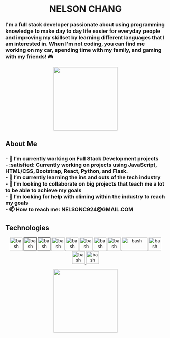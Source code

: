 <h1 align="center">
  NELSON CHANG
</h1>

<h3>
 I'm a full stack developer passionate about using programming knowledge to make day to day life easier for everyday people and improving my skillset by learning different languages that I am interested in. When I'm not coding, you can find me working on my car, spending time with my family, and gaming with my friends! 🎮
</h3>

<p align="center">
  <img src="https://external-content.duckduckgo.com/iu/?u=https%3A%2F%2Fcdn.dribbble.com%2Fusers%2F141072%2Fscreenshots%2F2706461%2Fgaming.gif&f=1&nofb=1&ipt=a69af4d926cfe097f053f44bff0f03951848f29d44e731582cf17c160c29a217&ipo=images" height="200"/>
</p>

<h2>About Me</h2>
<h3>
  - 🔭 I’m currently working on Full Stack Development projects
  <br/>
  - :satisfied: Currently working on projects using JavaScript, HTML/CSS, Bootstrap, React, Python, and Flask.
  <br/>
  - 🌱 I’m currently learning the ins and outs of the tech industry
  <br/>
  - 👯 I’m looking to collaborate on big projects that teach me a lot to be able to achieve my goals
  <br/>
  - 🤔 I’m looking for help with climing within the industry to reach my goals
  <br/>
  - 📫 How to reach me: NELSONC924@GMAIL.COM
</h3>
<h2>Technologies</h2>
<p align="center" dir="auto">
  <!--  javascript  -->
  <a href="https://www.javascript.com" rel="nofollow"> 
    <img src="https://user-images.githubusercontent.com/102230885/203171480-dd1e7b67-058c-4995-b59a-95a2156eeb93.png" 
      alt="bash" 
      width="40" 
      height="40" 
      style="max-width: 100%;"> 
  </a>
   <!--  HTML  -->
  <a href="" rel="nofollow"> 
    <img src="https://www.vectorlogo.zone/logos/w3_html5/w3_html5-icon.svg" 
      alt="bash" 
      width="40" 
      height="40" 
      style="max-width: 100%;"> 
  </a>
   <!--  CSS  -->
  <a href="" rel="nofollow"> 
    <img src="https://www.vectorlogo.zone/logos/w3_css/w3_css-icon.svg" 
      alt="bash" 
      width="40" 
      height="40" 
      style="max-width: 100%;"> 
  </a>
   <!--  SASS  -->
  <a href="https://sass-lang.com/" rel="nofollow"> 
    <img src="https://www.vectorlogo.zone/logos/sass-lang/sass-lang-icon.svg" 
      alt="bash" 
      width="40" 
      height="40" 
      style="max-width: 100%;"> 
  </a>
   <!--  react  -->
  <a href="https://reactjs.org/" rel="nofollow"> 
    <img src="https://www.vectorlogo.zone/logos/reactjs/reactjs-icon.svg" 
      alt="bash" 
      width="40" 
      height="40" 
      style="max-width: 100%;"> 
  </a>
   <!--  bootstrap  -->
  <a href="https://getbootstrap.com/" rel="nofollow"> 
    <img src="https://www.vectorlogo.zone/logos/getbootstrap/getbootstrap-icon.svg" 
      alt="bash" 
      width="40" 
      height="40" 
      style="max-width: 100%;"> 
  </a>
   <!--  postman  -->
  <a href="https://www.postman.com/" rel="nofollow"> 
    <img src="https://www.vectorlogo.zone/logos/getpostman/getpostman-icon.svg" 
      alt="bash" 
      width="40" 
      height="40" 
      style="max-width: 100%;"> 
  </a>
   <!--  MySQL  -->
  <a href="https://www.mysql.com/" rel="nofollow"> 
    <img src="https://www.vectorlogo.zone/logos/mysql/mysql-official.svg" 
      alt="bash" 
      width="40" 
      height="40" 
      style="max-width: 100%;"> 
  </a>
   <!--  nodeJS  -->
  <a href="https://nodejs.org/en/about/" rel="nofollow"> 
    <img src="https://www.vectorlogo.zone/logos/nodejs/nodejs-horizontal.svg" 
      alt="bash" 
      width="80" 
      height="40" 
      style="max-width: 100%;"> 
  </a>
   <!--  python  -->
  <a href="https://www.python.org/" rel="nofollow"> 
    <img src="https://www.vectorlogo.zone/logos/python/python-icon.svg" 
      alt="bash" 
      width="40" 
      height="40" 
      style="max-width: 100%;"> 
  </a>
   <!--  figma  -->
  <a href="https://www.figma.com/" rel="nofollow"> 
    <img src="https://www.vectorlogo.zone/logos/figma/figma-icon.svg" 
      alt="bash" 
      width="40" 
      height="40" 
      style="max-width: 100%;"> 
  </a>
   <!--  git  -->
  <a href="https://git-scm.com/" rel="nofollow"> 
    <img src="https://www.vectorlogo.zone/logos/git-scm/git-scm-icon.svg" 
      alt="bash" 
      width="40" 
      height="40" 
      style="max-width: 100%;"> 
  </a>
  
</p>

<p align="center">
<img align="center" src="https://external-content.duckduckgo.com/iu/?u=https%3A%2F%2Fcdn.dribbble.com%2Fusers%2F1019864%2Fscreenshots%2F3079099%2Fcodeloop.gif&f=1&nofb=1&ipt=033138a7a81645119ea5a5abb9e003b790fce3d6af0fee674e394ec0ab9618c0&ipo=images" height="200"/>
</p>


<!-- ![Github stats](https://github-readme-stats.vercel.app/api?username=NChang007) -->

<!-- ![ReadMe Card](https://github-readme-stats.vercel.app/api/pin/?username=NChang007&repo=NChang007) -->
